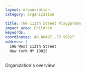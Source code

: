 ```yaml
---
layout: organization
category: organization

title: The 113th Street Playgarden
impact_area: Children
keywords: 
coordinates: 40.80497,-73.96327
address: |
  506 West 113th Street
  New York NY 10025
---
```

Organization's overview
